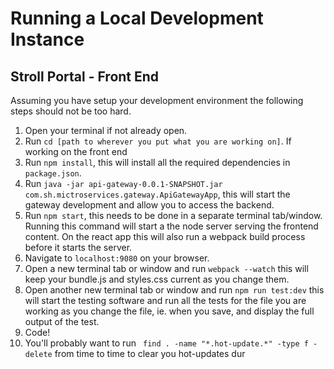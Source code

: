 # Running a Local Development Instance

## Stroll Portal - Front End

Assuming you have setup your development environment the following steps should not be too hard.

1. Open your terminal if not already open.
2. Run `cd [path to wherever you put what you are working on]`.
If working on the front end
3. Run `npm install`, this will install all the required dependencies in `package.json`.
4. Run `java -jar api-gateway-0.0.1-SNAPSHOT.jar com.sh.mictroservices.gateway.ApiGatewayApp`, this will start the gateway development and allow you to access the backend.
5. Run `npm start`, this needs to be done in a separate terminal tab/window. Running this command will start a the node server serving the frontend content.  On the react app this will also run a webpack build process before it starts the server.
6. Navigate to `localhost:9080` on your browser.
7. Open a new terminal tab or window and run `webpack --watch` this will keep your bundle.js and styles.css current as you change them.
7. Open another new terminal tab or window and run `npm run test:dev` this will start the testing software and run all the tests for the file you are working as you change the file, ie. when you save, and display the full output of the test.
8. Code!
9. You'll probably want to run ` find . -name "*.hot-update.*" -type f -delete` from time to time to clear you hot-updates dur
